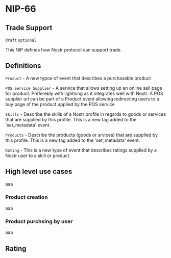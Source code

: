 NIP-66
======

Trade Support
--------------

`draft` `optional` 

This NIP defines how Nostr protocol can support trade.


## Definitions

`Product` - A new typoe of event that describes a purchasable product

`POS Service Supplier` - A service that allows setting up an online sell page for product. Preferebly with lightning as it integrates well with Nostr. A POS supplier url can be part of a Product event allowing redirecting users to a buy page of the product upplied by the POS service

`Skills` - Describe the skills of a Nostr profile in regards to goods or services that are supplied by this profile. This is a new tag added to the 'set_metadata' event.

`Products` - Describe the products (goods or srvices) that are supplied by this profile. This is a new tag added to the 'set_metadata' event.

`Rating` - This is a new type of event that describes ratings supplied by a Nostr user to a skill or product.





## High level use cases 
aaa

### Product creation 
aaa

### Product purchsing by user

aaa

## Rating

